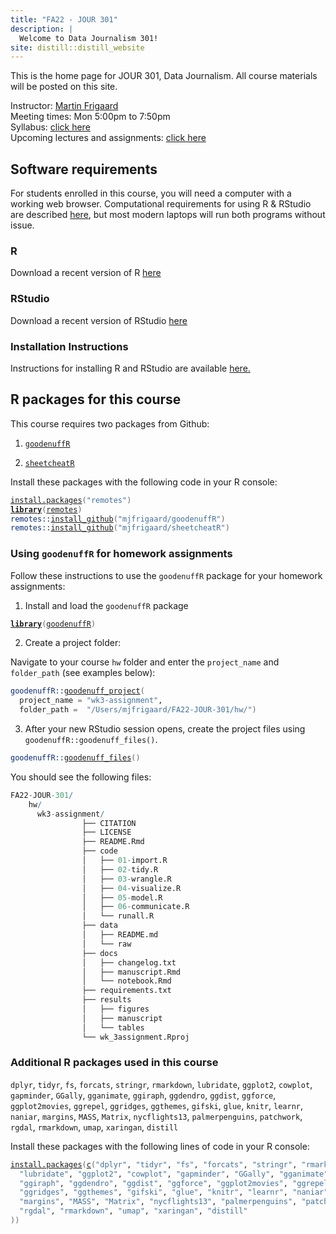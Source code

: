 ```yaml
---
title: "FA22 - JOUR 301"
description: |
  Welcome to Data Journalism 301!
site: distill::distill_website
---
```




This is the home page for JOUR 301, Data Journalism. All course materials will be posted on this site.

Instructor: [Martin Frigaard](https://www.martinfrigaard.io/)  
Meeting times: Mon 5:00pm to 7:50pm  
Syllabus: [click here](syllabus.html)  
Upcoming lectures and assignments: [click here](schedule.html)  

## Software requirements

For students enrolled in this course, you will need a computer with a working web browser. Computational requirements for using R & RStudio are described [here](https://support.rstudio.com/hc/en-us/articles/201853926-RStudio-IDE-System-Recommendations), but most modern laptops will run both programs without issue. 

### R

Download a recent version of R [here](https://cloud.r-project.org/)

### RStudio

Download a recent version of RStudio [here](https://rstudio.com/products/rstudio/download/#download)

### Installation Instructions

Instructions for installing R and RStudio are available [here.](https://mjfrigaard.github.io/FA22-JOUR301/resources/install-r-rstudio.html) 

## R packages for this course 

This course requires two packages from Github: 

1. [`goodenuffR`](https://mjfrigaard.github.io/goodenuffR/)  

2. [`sheetcheatR`](https://mjfrigaard.github.io/sheetcheatR/)

Install these packages with the following code in your R console: 

<div class="layout-chunk" data-layout="l-body">
<div class="sourceCode"><pre class="sourceCode r"><code class="sourceCode r"><span><span class='fu'><a href='https://rdrr.io/r/utils/install.packages.html'>install.packages</a></span><span class='op'>(</span><span class='st'>"remotes"</span><span class='op'>)</span></span>
<span><span class='kw'><a href='https://rdrr.io/r/base/library.html'>library</a></span><span class='op'>(</span><span class='va'><a href='https://remotes.r-lib.org'>remotes</a></span><span class='op'>)</span></span>
<span><span class='fu'>remotes</span><span class='fu'>::</span><span class='fu'><a href='https://remotes.r-lib.org/reference/install_github.html'>install_github</a></span><span class='op'>(</span><span class='st'>"mjfrigaard/goodenuffR"</span><span class='op'>)</span></span>
<span><span class='fu'>remotes</span><span class='fu'>::</span><span class='fu'><a href='https://remotes.r-lib.org/reference/install_github.html'>install_github</a></span><span class='op'>(</span><span class='st'>"mjfrigaard/sheetcheatR"</span><span class='op'>)</span></span></code></pre></div>

</div>


### Using `goodenuffR` for homework assignments 

Follow these instructions to use the `goodenuffR` package for your homework assignments: 

1. Install and load the `goodenuffR` package

<div class="layout-chunk" data-layout="l-body">
<div class="sourceCode"><pre class="sourceCode r"><code class="sourceCode r"><span><span class='kw'><a href='https://rdrr.io/r/base/library.html'>library</a></span><span class='op'>(</span><span class='va'><a href='https://mjfrigaard.github.io/goodenuffR/'>goodenuffR</a></span><span class='op'>)</span></span></code></pre></div>

</div>


2. Create a project folder: 

Navigate to your course `hw` folder and enter the `project_name` and `folder_path` (see examples below): 

<div class="layout-chunk" data-layout="l-body">
<div class="sourceCode"><pre class="sourceCode r"><code class="sourceCode r"><span><span class='fu'>goodenuffR</span><span class='fu'>::</span><span class='fu'><a href='https://mjfrigaard.github.io/goodenuffR/reference/goodenuff_project.html'>goodenuff_project</a></span><span class='op'>(</span></span>
<span>  project_name <span class='op'>=</span> <span class='st'>"wk3-assignment"</span>, </span>
<span>  folder_path <span class='op'>=</span>  <span class='st'>"/Users/mjfrigaard/FA22-JOUR-301/hw/"</span><span class='op'>)</span></span></code></pre></div>

</div>


3. After your new RStudio session opens, create the project files using `goodenuffR::goodenuff_files()`.

<div class="layout-chunk" data-layout="l-body">
<div class="sourceCode"><pre class="sourceCode r"><code class="sourceCode r"><span><span class='fu'>goodenuffR</span><span class='fu'>::</span><span class='fu'><a href='https://mjfrigaard.github.io/goodenuffR/reference/goodenuff_files.html'>goodenuff_files</a></span><span class='op'>(</span><span class='op'>)</span></span></code></pre></div>

</div>


You should see the following files: 

<div class="layout-chunk" data-layout="l-body">

```r
FA22-JOUR-301/
    hw/
      wk3-assignment/
                ├── CITATION
                ├── LICENSE
                ├── README.Rmd
                ├── code
                │   ├── 01-import.R
                │   ├── 02-tidy.R
                │   ├── 03-wrangle.R
                │   ├── 04-visualize.R
                │   ├── 05-model.R
                │   ├── 06-communicate.R
                │   └── runall.R
                ├── data
                │   ├── README.md
                │   └── raw
                ├── docs
                │   ├── changelog.txt
                │   ├── manuscript.Rmd
                │   └── notebook.Rmd
                ├── requirements.txt
                ├── results
                │   ├── figures
                │   ├── manuscript
                │   └── tables
                └── wk_3assignment.Rproj
```

</div>



### Additional R packages used in this course

`dplyr`, `tidyr`, `fs`, `forcats`, `stringr`, `rmarkdown`, `lubridate`, 
`ggplot2`, `cowplot`, `gapminder`, `GGally`, `gganimate`, `ggiraph`, `ggdendro`,
`ggdist`, `ggforce`, `ggplot2movies`, `ggrepel`, `ggridges`, `ggthemes`, 
`gifski`, `glue`, `knitr`, `learnr`, `naniar`, `margins`, `MASS`, `Matrix`, 
`nycflights13`, `palmerpenguins`, `patchwork`, `rgdal`, `rmarkdown`, `umap`, 
`xaringan`, `distill`

Install these packages with the following lines of code in your R console:

<div class="layout-chunk" data-layout="l-body">
<div class="sourceCode"><pre class="sourceCode r"><code class="sourceCode r"><span><span class='fu'><a href='https://rdrr.io/r/utils/install.packages.html'>install.packages</a></span><span class='op'>(</span><span class='fu'><a href='https://rdrr.io/r/base/c.html'>c</a></span><span class='op'>(</span><span class='st'>"dplyr"</span>, <span class='st'>"tidyr"</span>, <span class='st'>"fs"</span>, <span class='st'>"forcats"</span>, <span class='st'>"stringr"</span>, <span class='st'>"rmarkdown"</span>,</span>
<span>  <span class='st'>"lubridate"</span>, <span class='st'>"ggplot2"</span>, <span class='st'>"cowplot"</span>, <span class='st'>"gapminder"</span>, <span class='st'>"GGally"</span>, <span class='st'>"gganimate"</span>, </span>
<span>  <span class='st'>"ggiraph"</span>, <span class='st'>"ggdendro"</span>, <span class='st'>"ggdist"</span>, <span class='st'>"ggforce"</span>, <span class='st'>"ggplot2movies"</span>, <span class='st'>"ggrepel"</span>, </span>
<span>  <span class='st'>"ggridges"</span>, <span class='st'>"ggthemes"</span>, <span class='st'>"gifski"</span>, <span class='st'>"glue"</span>, <span class='st'>"knitr"</span>, <span class='st'>"learnr"</span>, <span class='st'>"naniar"</span>, </span>
<span>  <span class='st'>"margins"</span>, <span class='st'>"MASS"</span>, <span class='st'>"Matrix"</span>, <span class='st'>"nycflights13"</span>, <span class='st'>"palmerpenguins"</span>, <span class='st'>"patchwork"</span>,</span>
<span>  <span class='st'>"rgdal"</span>, <span class='st'>"rmarkdown"</span>, <span class='st'>"umap"</span>, <span class='st'>"xaringan"</span>, <span class='st'>"distill"</span></span>
<span><span class='op'>)</span><span class='op'>)</span></span></code></pre></div>

</div>


```{.r .distill-force-highlighting-css}
```

